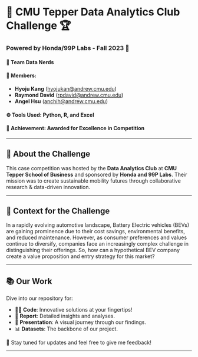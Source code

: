 # 🚗 CMU Tepper Data Analytics Club Challenge 🏆
### Powered by Honda/99P Labs - Fall 2023 🍁

#### 🌟 Team Data Nerds
#### 🧠 Members:
- **Hyoju Kang** (hyojukan@andrew.cmu.edu)
- **Raymond David** (rpdavid@andrew.cmu.edu)
- **Angel Hsu** (anchih@andrew.cmu.edu)

#### ⚙️ Tools Used: **Python**, **R**, and **Excel**

#### 🏅 Achievement: Awarded for Excellence in Competition
---

## 🌟 About the Challenge
This case competition was hosted by the **Data Analytics Club** at **CMU Tepper School of Business** and sponsored by **Honda and 99P Labs**. Their mission was to create sustainable mobility futures through collaborative research & data-driven innovation. 

---

## 🔋 Context for the Challenge
In a rapidly evolving automotive landscape, Battery Electric vehicles (BEVs) are gaining prominence due to their cost savings, environmental benefits, and reduced maintenance. However, as consumer preferences and values continue to diversify, companies face an increasingly complex challenge in distinguishing their offerings. So, how can a hypothetical BEV company create a value proposition and entry strategy for this market?

---

## 📚 Our Work
Dive into our repository for:
- 🧑‍💻 **Code**: Innovative solutions at your fingertips!
- 📃 **Report**: Detailed insights and analyses.
- 🎤 **Presentation**: A visual journey through our findings.
- 📊 **Datasets**: The backbone of our project.

🌟 Stay tuned for updates and feel free to give me feedback!

---

